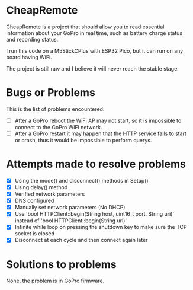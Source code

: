 # CheapRemote

CheapRemote is a project that should allow you to read essential information about your GoPro in real time, such as battery charge status and recording status.

I run this code on a M5StickCPlus with ESP32 Pico, but it can run on any board having WiFi.

The project is still raw and I believe it will never reach the stable stage.

# Bugs or Problems
This is the list of problems encountered:

- [ ] After a GoPro reboot the WiFi AP may not start, so it is impossible to connect to the GoPro WiFi network.
- [ ] After a GoPro restart it may happen that the HTTP service fails to start or crash, thus it would be impossible to perform querys.

# Attempts made to resolve problems

- [X] Using the mode() and disconnect() methods in Setup()
- [X] Using delay() method
- [X] Verified network parameters
- [X] DNS configured
- [X] Manually set network parameters (No DHCP)
- [X] Use 'bool HTTPClient::begin(String host, uint16_t port, String uri)' instead of 'bool HTTPClient::begin(String url)'
- [X] Infinite while loop on pressing the shutdown key to make sure the TCP socket is closed
- [X] Disconnect at each cycle and then connect again later

# Solutions to problems
None, the problem is in GoPro firmware.
